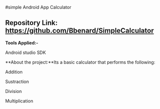 
#simple Android App Calculator


**Repository Link:** https://github.com/Bbenard/SimpleCalculator
-

**Tools Applied:-**

Android studio SDK

**About the project:**Its a basic calculator that performs the following:

Addition

 Sustraction

Division
 
 Multiplication












